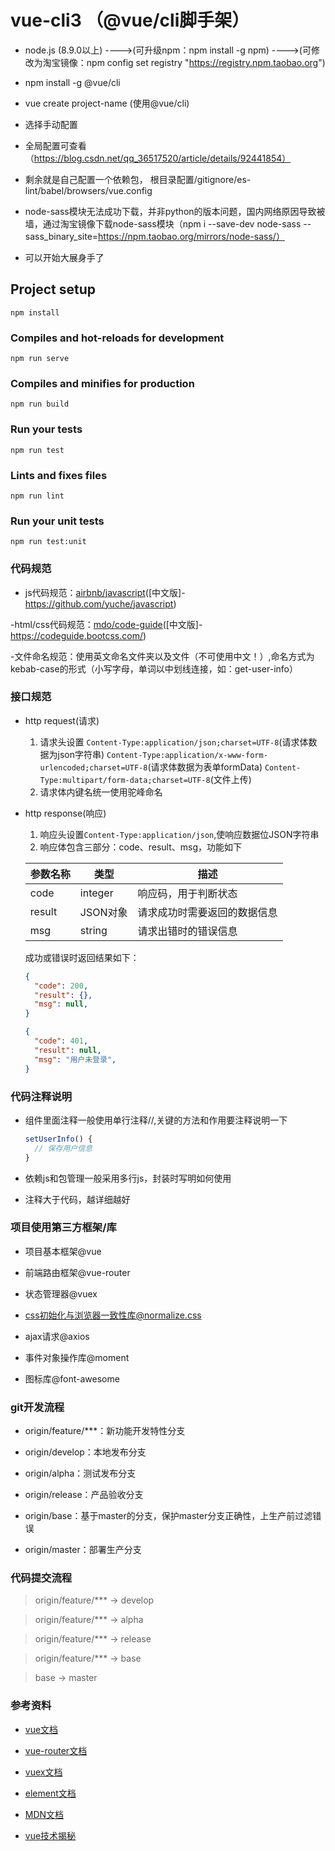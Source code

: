 # vue-cli3 （@vue/cli脚手架）

- node.js (8.9.0以上) ---->(可升级npm：npm install -g npm)  ---->(可修改为淘宝镜像：npm config set registry "https://registry.npm.taobao.org")

- npm install -g @vue/cli

- vue create project-name (使用@vue/cli)

- 选择手动配置

- 全局配置可查看 （https://blog.csdn.net/qq_36517520/article/details/92441854）

- 剩余就是自己配置一个依赖包， 根目录配置/gitignore/es-lint/babel/browsers/vue.config

- node-sass模块无法成功下载，并非python的版本问题，国内网络原因导致被墙，通过淘宝镜像下载node-sass模块（npm i --save-dev node-sass --sass_binary_site=https://npm.taobao.org/mirrors/node-sass/）

- 可以开始大展身手了

## Project setup
```
npm install
```

### Compiles and hot-reloads for development
```
npm run serve
```

### Compiles and minifies for production
```
npm run build
```

### Run your tests
```
npm run test
```

### Lints and fixes files
```
npm run lint
```

### Run your unit tests
```
npm run test:unit
```

### 代码规范

- js代码规范：[airbnb/javascript](https://github.com/airbnb/javascript)([中文版]-https://github.com/yuche/javascript)

-html/css代码规范：[mdo/code-guide](https://codeguide.co/)([中文版]-https://codeguide.bootcss.com/)

-文件命名规范：使用英文命名文件夹以及文件（不可使用中文！）,命名方式为kebab-case的形式（小写字母，单词以中划线连接，如：get-user-info）

### 接口规范

- http request(请求)

  1. 请求头设置
    `Content-Type:application/json;charset=UTF-8`(请求体数据为json字符串)
    `Content-Type:application/x-www-form-urlencoded;charset=UTF-8`(请求体数据为表单formData)
    `Content-Type:multipart/form-data;charset=UTF-8`(文件上传)
  2. 请求体内键名统一使用驼峰命名

- http response(响应)

  1. 响应头设置`Content-Type:application/json`,使响应数据位JSON字符串
  2. 响应体包含三部分：code、result、msg，功能如下

    |参数名称|类型|描述|
    |---|---|---|
    |code|integer|响应码，用于判断状态|
    |result|JSON对象|请求成功时需要返回的数据信息|
    |msg|string|请求出错时的错误信息|

    成功或错误时返回结果如下：

    ```json
    {
      "code": 200,
      "result": {},
      "msg": null,
    }
    ```

    ```json
    {
      "code": 401,
      "result": null,
      "msg": "用户未登录",
    }
    ```


### 代码注释说明

- 组件里面注释一般使用单行注释//,关键的方法和作用要注释说明一下

  ```js
  setUserInfo() {
    // 保存用户信息
  }
  ```

- 依赖js和包管理一般采用多行js，封装时写明如何使用

- 注释大于代码，越详细越好


### 项目使用第三方框架/库

- 项目基本框架@vue

- 前端路由框架@vue-router

- 状态管理器@vuex

- css初始化与浏览器一致性库@normalize.css

- ajax请求@axios

- 事件对象操作库@moment

- 图标库@font-awesome


### git开发流程

- origin/feature/***：新功能开发特性分支

- origin/develop：本地发布分支

- origin/alpha：测试发布分支

- origin/release：产品验收分支

- origin/base：基于master的分支，保护master分支正确性，上生产前过滤错误

- origin/master：部署生产分支


### 代码提交流程

>  origin/feature/***  ->  develop

>  origin/feature/***  ->  alpha

>  origin/feature/***  ->  release

>  origin/feature/***  ->  base

> base -> master


### 参考资料

- [vue文档](https://vuejs.org/)

- [vue-router文档](https://router.vuejs.org/)

- [vuex文档](https://vuex.vuejs.org/)

- [element文档](https://element.eleme.io/#/zh-CN)

- [MDN文档](https://developer.mozilla.org/zh-CN/)

- [vue技术揭秘](https://ustbhuangyi.github.io/vue-analysis/)
